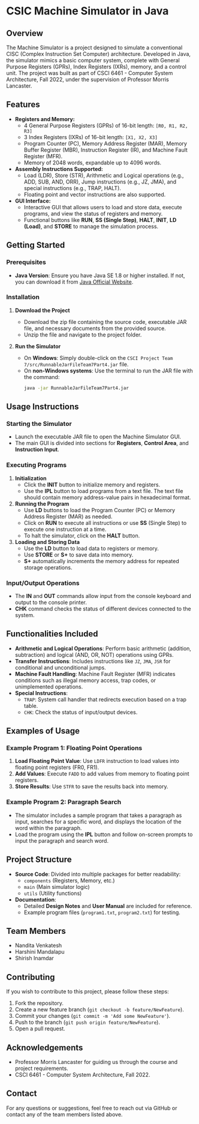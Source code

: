 # CSIC Machine Simulator in Java

## Overview
The Machine Simulator is a project designed to simulate a conventional CISC (Complex Instruction Set Computer) architecture. Developed in Java, the simulator mimics a basic computer system, complete with General Purpose Registers (GPRs), Index Registers (IXRs), memory, and a control unit. The project was built as part of CSCI 6461 - Computer System Architecture, Fall 2022, under the supervision of Professor Morris Lancaster.

## Features
- **Registers and Memory:** 
  - 4 General Purpose Registers (GPRs) of 16-bit length: `[R0, R1, R2, R3]`
  - 3 Index Registers (IXRs) of 16-bit length: `[X1, X2, X3]`
  - Program Counter (PC), Memory Address Register (MAR), Memory Buffer Register (MBR), Instruction Register (IR), and Machine Fault Register (MFR).
  - Memory of 2048 words, expandable up to 4096 words.
- **Assembly Instructions Supported:**
  - Load (LDR), Store (STR), Arithmetic and Logical operations (e.g., ADD, SUB, AND, ORR), Jump instructions (e.g., JZ, JMA), and special instructions (e.g., TRAP, HALT).
  - Floating point and vector instructions are also supported.
- **GUI Interface:**
  - Interactive GUI that allows users to load and store data, execute programs, and view the status of registers and memory.
  - Functional buttons like **RUN**, **SS (Single Step)**, **HALT**, **INIT**, **LD (Load)**, and **STORE** to manage the simulation process.

## Getting Started
### Prerequisites
- **Java Version**: Ensure you have Java SE 1.8 or higher installed. If not, you can download it from [Java Official Website](https://www.java.com/en/).

### Installation
1. **Download the Project**
   - Download the zip file containing the source code, executable JAR file, and necessary documents from the provided source.
   - Unzip the file and navigate to the project folder.

2. **Run the Simulator**
   - On **Windows**: Simply double-click on the `CSCI Project Team 7/src/RunnableJarFileTeam7Part4.jar` file.
   - On **non-Windows systems**: Use the terminal to run the JAR file with the command:
     ```sh
     java -jar RunnableJarFileTeam7Part4.jar
     ```

## Usage Instructions
### Starting the Simulator
- Launch the executable JAR file to open the Machine Simulator GUI.
- The main GUI is divided into sections for **Registers**, **Control Area**, and **Instruction Input**.

### Executing Programs
1. **Initialization**
   - Click the **INIT** button to initialize memory and registers.
   - Use the **IPL** button to load programs from a text file. The text file should contain memory address-value pairs in hexadecimal format.
2. **Running the Program**
   - Use **LD** buttons to load the Program Counter (PC) or Memory Address Register (MAR) as needed.
   - Click on **RUN** to execute all instructions or use **SS** (Single Step) to execute one instruction at a time.
   - To halt the simulator, click on the **HALT** button.
3. **Loading and Storing Data**
   - Use the **LD** button to load data to registers or memory.
   - Use **STORE** or **S+** to save data into memory.
   - **S+** automatically increments the memory address for repeated storage operations.

### Input/Output Operations
- The **IN** and **OUT** commands allow input from the console keyboard and output to the console printer.
- **CHK** command checks the status of different devices connected to the system.

## Functionalities Included
- **Arithmetic and Logical Operations**: Perform basic arithmetic (addition, subtraction) and logical (AND, OR, NOT) operations using GPRs.
- **Transfer Instructions**: Includes instructions like `JZ`, `JMA`, `JSR` for conditional and unconditional jumps.
- **Machine Fault Handling**: Machine Fault Register (MFR) indicates conditions such as illegal memory access, trap codes, or unimplemented operations.
- **Special Instructions**:
  - `TRAP`: System call handler that redirects execution based on a trap table.
  - `CHK`: Check the status of input/output devices.

## Examples of Usage
### Example Program 1: Floating Point Operations
1. **Load Floating Point Value**: Use `LDFR` instruction to load values into floating point registers (FR0, FR1).
2. **Add Values**: Execute `FADD` to add values from memory to floating point registers.
3. **Store Results**: Use `STFR` to save the results back into memory.

### Example Program 2: Paragraph Search
- The simulator includes a sample program that takes a paragraph as input, searches for a specific word, and displays the location of the word within the paragraph.
- Load the program using the **IPL** button and follow on-screen prompts to input the paragraph and search word.

## Project Structure
- **Source Code**: Divided into multiple packages for better readability:
  - `components` (Registers, Memory, etc.)
  - `main` (Main simulator logic)
  - `utils` (Utility functions)
- **Documentation**:
  - Detailed **Design Notes** and **User Manual** are included for reference.
  - Example program files (`program1.txt`, `program2.txt`) for testing.

## Team Members
- Nandita Venkatesh
- Harshini Mandalapu
- Shirish Inamdar

## Contributing
If you wish to contribute to this project, please follow these steps:
1. Fork the repository.
2. Create a new feature branch (`git checkout -b feature/NewFeature`).
3. Commit your changes (`git commit -m 'Add some NewFeature'`).
4. Push to the branch (`git push origin feature/NewFeature`).
5. Open a pull request.

## Acknowledgements
- Professor Morris Lancaster for guiding us through the course and project requirements.
- CSCI 6461 - Computer System Architecture, Fall 2022.

## Contact
For any questions or suggestions, feel free to reach out via GitHub or contact any of the team members listed above.
